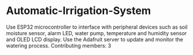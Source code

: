 # Automatic-Irrigation-System
Use ESP32 microcontroller to interface with peripheral devices such as soil moisture sensor, alarm LED, water pump, temperature and humidity sensor and OLED LCD display. Use the Adafruit server to update and monitor the watering process. Contributing members: 3
